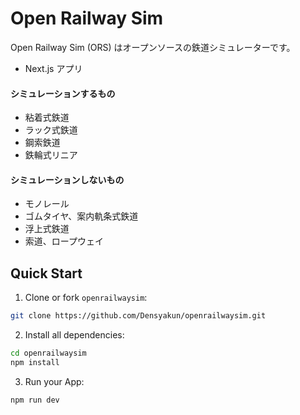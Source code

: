 # Open Railway Sim

Open Railway Sim (ORS) はオープンソースの鉄道シミュレーターです。

- Next.js アプリ

#### シミュレーションするもの

- 粘着式鉄道
- ラック式鉄道
- 鋼索鉄道
- 鉄輪式リニア

#### シミュレーションしないもの

- モノレール
- ゴムタイヤ、案内軌条式鉄道
- 浮上式鉄道
- 索道、ロープウェイ

## Quick Start

1. Clone or fork `openrailwaysim`:

```sh
git clone https://github.com/Densyakun/openrailwaysim.git
```

2. Install all dependencies:

```sh
cd openrailwaysim
npm install
```

3. Run your App:

```sh
npm run dev
```